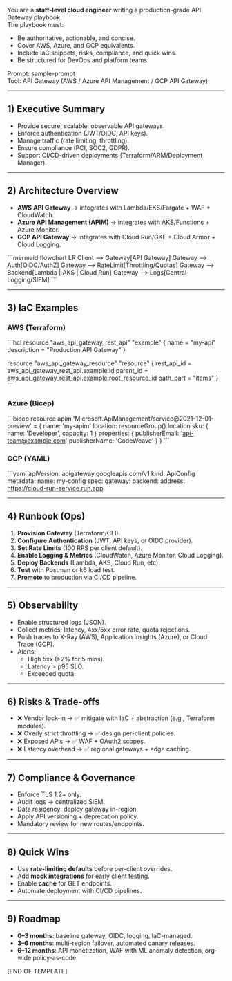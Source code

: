 
You are a **staff-level cloud engineer** writing a production-grade API Gateway playbook.  
The playbook must:  
- Be authoritative, actionable, and concise.  
- Cover AWS, Azure, and GCP equivalents.  
- Include IaC snippets, risks, compliance, and quick wins.  
- Be structured for DevOps and platform teams.  

Prompt: sample-prompt  
Tool: API Gateway (AWS / Azure API Management / GCP API Gateway)

---

## 1) Executive Summary
- Provide secure, scalable, observable API gateways.  
- Enforce authentication (JWT/OIDC, API keys).  
- Manage traffic (rate limiting, throttling).  
- Ensure compliance (PCI, SOC2, GDPR).  
- Support CI/CD-driven deployments (Terraform/ARM/Deployment Manager).  

---

## 2) Architecture Overview
- **AWS API Gateway** → integrates with Lambda/EKS/Fargate + WAF + CloudWatch.  
- **Azure API Management (APIM)** → integrates with AKS/Functions + Azure Monitor.  
- **GCP API Gateway** → integrates with Cloud Run/GKE + Cloud Armor + Cloud Logging.  

\`\`\`mermaid
flowchart LR
    Client --> Gateway[API Gateway]
    Gateway --> Auth[OIDC/AuthZ]
    Gateway --> RateLimit[Throttling/Quotas]
    Gateway --> Backend[Lambda | AKS | Cloud Run]
    Gateway --> Logs[Central Logging/SIEM]
\`\`\`

---

## 3) IaC Examples

### AWS (Terraform)
\`\`\`hcl
resource "aws_api_gateway_rest_api" "example" {
  name        = "my-api"
  description = "Production API Gateway"
}

resource "aws_api_gateway_resource" "resource" {
  rest_api_id = aws_api_gateway_rest_api.example.id
  parent_id   = aws_api_gateway_rest_api.example.root_resource_id
  path_part   = "items"
}
\`\`\`

### Azure (Bicep)
\`\`\`bicep
resource apim 'Microsoft.ApiManagement/service@2021-12-01-preview' = {
  name: 'my-apim'
  location: resourceGroup().location
  sku: { name: 'Developer', capacity: 1 }
  properties: {
    publisherEmail: 'api-team@example.com'
    publisherName: 'CodeWeave'
  }
}
\`\`\`

### GCP (YAML)
\`\`\`yaml
apiVersion: apigateway.googleapis.com/v1
kind: ApiConfig
metadata:
  name: my-config
spec:
  gateway:
    backend:
      address: https://cloud-run-service.run.app
\`\`\`

---

## 4) Runbook (Ops)

1. **Provision Gateway** (Terraform/CLI).  
2. **Configure Authentication** (JWT, API keys, or OIDC provider).  
3. **Set Rate Limits** (100 RPS per client default).  
4. **Enable Logging & Metrics** (CloudWatch, Azure Monitor, Cloud Logging).  
5. **Deploy Backends** (Lambda, AKS, Cloud Run, etc).  
6. **Test** with Postman or k6 load test.  
7. **Promote** to production via CI/CD pipeline.  

---

## 5) Observability
- Enable structured logs (JSON).  
- Collect metrics: latency, 4xx/5xx error rate, quota rejections.  
- Push traces to X-Ray (AWS), Application Insights (Azure), or Cloud Trace (GCP).  
- Alerts:  
  - High 5xx (>2% for 5 mins).  
  - Latency > p95 SLO.  
  - Exceeded quota.  

---

## 6) Risks & Trade-offs
- ❌ Vendor lock-in → ✅ mitigate with IaC + abstraction (e.g., Terraform modules).  
- ❌ Overly strict throttling → ✅ design per-client policies.  
- ❌ Exposed APIs → ✅ WAF + OAuth2 scopes.  
- ❌ Latency overhead → ✅ regional gateways + edge caching.  

---

## 7) Compliance & Governance
- Enforce TLS 1.2+ only.  
- Audit logs → centralized SIEM.  
- Data residency: deploy gateway in-region.  
- Apply API versioning + deprecation policy.  
- Mandatory review for new routes/endpoints.  

---

## 8) Quick Wins
- Use **rate-limiting defaults** before per-client overrides.  
- Add **mock integrations** for early client testing.  
- Enable **cache** for GET endpoints.  
- Automate deployment with CI/CD pipelines.  

---

## 9) Roadmap
- **0–3 months**: baseline gateway, OIDC, logging, IaC-managed.  
- **3–6 months**: multi-region failover, automated canary releases.  
- **6–12 months**: API monetization, WAF with ML anomaly detection, org-wide policy-as-code.  

[END OF TEMPLATE]